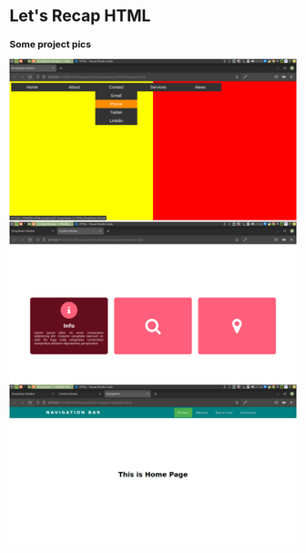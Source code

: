 # Let's Recap HTML



### Some project pics

![dropdown](./readme-src/projects/1.png)
![content_box](./readme-src/projects/2.png)
![navigation](./readme-src/projects/3.png)